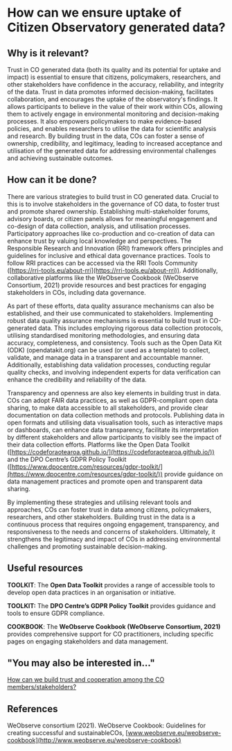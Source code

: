 # How can we ensure uptake of Citizen Observatory generated data?

## **Why is it relevant?**

Trust in CO generated data (both its quality and its potential for uptake and impact) is essential to ensure that citizens, policymakers, researchers, and other stakeholders have confidence in the accuracy, reliability, and integrity of the data. Trust in data promotes informed decision-making, facilitates collaboration, and encourages the uptake of the observatory's findings. It allows participants to believe in the value of their work within COs, allowing them to actively engage in environmental monitoring and decision-making processes. It also empowers policymakers to make evidence-based policies, and enables researchers to utilise the data for scientific analysis and research. By building trust in the data, COs can foster a sense of ownership, credibility, and legitimacy, leading to increased acceptance and utilisation of the generated data for addressing environmental challenges and achieving sustainable outcomes.

## **How can it be done?**

There are various strategies to build trust in CO generated data. Crucial to this is to involve stakeholders in the governance of CO data, to foster trust and promote shared ownership. Establishing multi-stakeholder forums, advisory boards, or citizen panels allows for meaningful engagement and co-design of data collection, analysis, and utilisation processes. Participatory approaches like co-production and co-creation of data can enhance trust by valuing local knowledge and perspectives. The Responsible Research and Innovation (RRI) framework offers principles and guidelines for inclusive and ethical data governance practices. Tools to follow RRI practices can be accessed via the RRI Tools Community ([https://rri-tools.eu/about-rri](https://rri-tools.eu/about-rri)). Additionally, collaborative platforms like the WeObserve Cookbook (WeObserve Consortium, 2021) provide resources and best practices for engaging stakeholders in COs, including data governance.

As part of these efforts, data quality assurance mechanisms can also be established, and their use communicated to stakeholders. Implementing robust data quality assurance mechanisms is essential to build trust in CO-generated data. This includes employing rigorous data collection protocols, utilising standardised monitoring methodologies, and ensuring data accuracy, completeness, and consistency. Tools such as the Open Data Kit (ODK) (opendatakit.org) can be used (or used as a template) to collect, validate, and manage data in a transparent and accountable manner. Additionally, establishing data validation processes, conducting regular quality checks, and involving independent experts for data verification can enhance the credibility and reliability of the data.

Transparency and openness are also key elements in building trust in data. COs can adopt FAIR data practices, as well as GDPR-compliant open data sharing, to make data accessible to all stakeholders, and provide clear documentation on data collection methods and protocols. Publishing data in open formats and utilising data visualisation tools, such as interactive maps or dashboards, can enhance data transparency, facilitate its interpretation by different stakeholders and allow participants to visibly see the impact of their data collection efforts. Platforms like the Open Data Toolkit ([https://codeforaotearoa.github.io/](https://codeforaotearoa.github.io/)) and the DPO Centre’s GDPR Policy Toolkit ([https://www.dpocentre.com/resources/gdpr-toolkit/](https://www.dpocentre.com/resources/gdpr-toolkit/)) provide guidance on data management practices and promote open and transparent data sharing.

By implementing these strategies and utilising relevant tools and approaches, COs can foster trust in data among citizens, policymakers, researchers, and other stakeholders. Building trust in the data is a continuous process that requires ongoing engagement, transparency, and responsiveness to the needs and concerns of stakeholders. Ultimately, it strengthens the legitimacy and impact of COs in addressing environmental challenges and promoting sustainable decision-making.

## **Useful resources**

**TOOLKIT**: The **Open Data Toolkit** provides a range of accessible tools to develop open data practices in an organisation or initiative.

**TOOLKIT:** The **DPO Centre’s GDPR Policy Toolkit** provides guidance and tools to ensure GDPR compliance.

**COOKBOOK**: The **WeObserve Cookbook (WeObserve Consortium, 2021)** provides comprehensive support for CO practitioners, including specific pages on engaging stakeholders and data management.

## **"You may also be interested in..."**

[How can we build trust and cooperation among the CO members/stakeholders?](how-can-we-build-trust-and-cooperation-among-the-citizen-observatory-members-stakeholders.md)

## **References**

WeObserve consortium (2021). WeObserve Cookbook: Guidelines for creating successful and sustainableCOs, [www.weobserve.eu/weobserve-cookbook](http://www.weobserve.eu/weobserve-cookbook)
